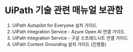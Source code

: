 # UiPath 기술 관련 매뉴얼 보관함
1. UiPath Autopilot for Everyone 설치 가이드
2. UiPath Integration Service - Azure Open AI 연결 가이드
3. UiPath Integration Service - 구글 스프레드시트 연결 가이드
4. UiPath Context Grounding 설치 가이드 (진행중)
